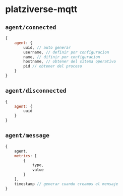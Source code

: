 # platziverse-mqtt

## `agent/connected`

```javascript
{
    agent: {
        uuid, // auto generar
        username, // definir por configuracion
        name, // difinir por configuracion
        hostname, // obtener del sitema operativo
        pid // obtener del proceso
    }
}
```

## `agent/disconnected`

```javascript
{
    agent: {
        uuid
    }
}
```

## `agent/message`

```javascript
{
    agent,
    metrics: [
        {
            type,
            value
        }
    ],
    timestamp // generar cuando creamos el mensaje
}
```
